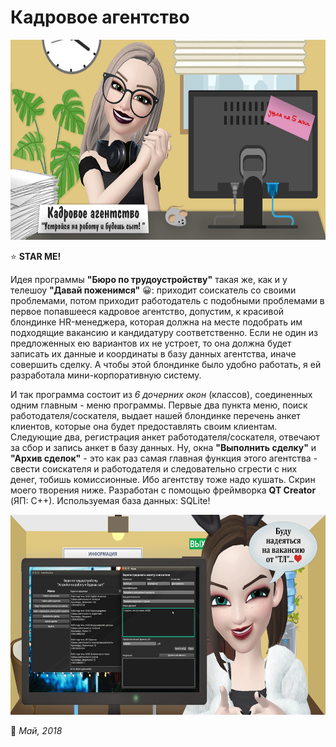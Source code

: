 # Кадровое агентство

<img src="https://github.com/BeautifulDirt/recruitment_agency/blob/master/head.jpg" data-canonical-src="https://github.com/BeautifulDirt/recruitment_agency/blob/master/head.jpg" width="640" height="320" />

:star: **STAR ME!**

Идея программы **"Бюро по трудоустройству"** такая же, как и у телешоу **"Давай поженимся"** :grinning:: приходит соискатель со своими проблемами, потом приходит работодатель с подобными проблемами в первое попавшееся кадровое агентство, допустим, к красивой блондинке HR-менеджера, которая должна на месте подобрать им подходящие вакансию и кандидатуру соответственно. Если не один из предложенных ею вариантов их не устроет, то она должна будет записать их данные и координаты в базу данных агентства, иначе совершить сделку. А чтобы этой блондинке было удобно работать, я ей разработала мини-корпоративную систему.

И так программа состоит из *6 дочерних окон* (классов), соединенных одним главным - меню программы. Первые два пункта меню, поиск работодателя/соскателя, выдает нашей блондинке перечень анкет клиентов, которые она будет предоставлять своим клиентам. Следующие два, регистрация анкет работодателя/соскателя, отвечают за сбор и запись анкет в базу данных. Ну, окна **"Выполнить сделку"** и **"Архив сделок"** - это как раз самая главная функция этого агентства - свести соискателя и работодателя и следовательно сгрести с них денег, тобишь комиссионные. Ибо агентству тоже надо кушать. Скрин моего творения ниже. Разработан с помощью фреймворка **QT Creator** (ЯП: C++). Используемая база данных: SQLite!

<img src="https://github.com/BeautifulDirt/recruitment_agency/blob/master/outro.jpg" data-canonical-src="https://github.com/BeautifulDirt/recruitment_agency/blob/master/outro.jpg" width="640" height="320" />

:calendar: *Май, 2018*
